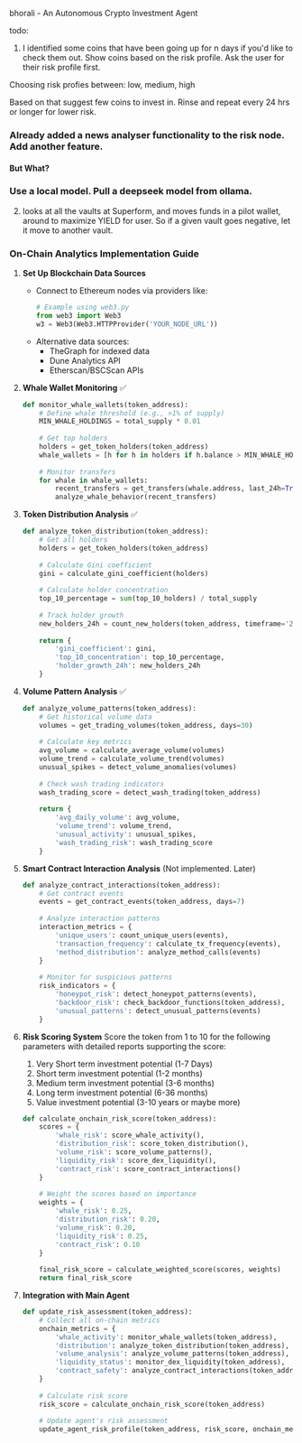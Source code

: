 bhorali - An Autonomous Crypto Investment Agent

todo:

 1.  I identified some coins that have been going up for n days if you'd like to check them out.
 Show coins based on the risk profile. Ask the user for their risk profile first.

 Choosing risk profies between: low, medium, high

Based on that suggest few coins to invest in.
Rinse and repeat every 24 hrs or longer for lower risk.

### Already added a news analyser functionality to the risk node. Add another feature.
#### But What?

### Use a local model. Pull a deepseek model from ollama.


2. looks at all the vaults at Superform, and moves funds in a pilot wallet, around to maximize YIELD for user. So if a given vault goes negative, let it move to another vault.

### On-Chain Analytics Implementation Guide

1. **Set Up Blockchain Data Sources**
   - Connect to Ethereum nodes via providers like:
     ```python
     # Example using web3.py
     from web3 import Web3
     w3 = Web3(Web3.HTTPProvider('YOUR_NODE_URL'))
     ```
   - Alternative data sources:
     - TheGraph for indexed data
     - Dune Analytics API
     - Etherscan/BSCScan APIs

2. **Whale Wallet Monitoring** ✅
   ```python
   def monitor_whale_wallets(token_address):
       # Define whale threshold (e.g., >1% of supply)
       MIN_WHALE_HOLDINGS = total_supply * 0.01
       
       # Get top holders
       holders = get_token_holders(token_address)
       whale_wallets = [h for h in holders if h.balance > MIN_WHALE_HOLDINGS]
       
       # Monitor transfers
       for whale in whale_wallets:
           recent_transfers = get_transfers(whale.address, last_24h=True)
           analyze_whale_behavior(recent_transfers)
   ```

3. **Token Distribution Analysis** ✅
   ```python
   def analyze_token_distribution(token_address):
       # Get all holders
       holders = get_token_holders(token_address)
       
       # Calculate Gini coefficient
       gini = calculate_gini_coefficient(holders)
       
       # Calculate holder concentration
       top_10_percentage = sum(top_10_holders) / total_supply
       
       # Track holder growth
       new_holders_24h = count_new_holders(token_address, timeframe='24h')
       
       return {
           'gini_coefficient': gini,
           'top_10_concentration': top_10_percentage,
           'holder_growth_24h': new_holders_24h
       }
   ```

4. **Volume Pattern Analysis** ✅
   ```python
   def analyze_volume_patterns(token_address):
       # Get historical volume data
       volumes = get_trading_volumes(token_address, days=30)
       
       # Calculate key metrics
       avg_volume = calculate_average_volume(volumes)
       volume_trend = calculate_volume_trend(volumes)
       unusual_spikes = detect_volume_anomalies(volumes)
       
       # Check wash trading indicators
       wash_trading_score = detect_wash_trading(token_address)
       
       return {
           'avg_daily_volume': avg_volume,
           'volume_trend': volume_trend,
           'unusual_activity': unusual_spikes,
           'wash_trading_risk': wash_trading_score
       }
   ```

6. **Smart Contract Interaction Analysis** (Not implemented. Later)
   ```python
   def analyze_contract_interactions(token_address):
       # Get contract events
       events = get_contract_events(token_address, days=7)
       
       # Analyze interaction patterns
       interaction_metrics = {
           'unique_users': count_unique_users(events),
           'transaction_frequency': calculate_tx_frequency(events),
           'method_distribution': analyze_method_calls(events)
       }
       
       # Monitor for suspicious patterns
       risk_indicators = {
           'honeypot_risk': detect_honeypot_patterns(events),
           'backdoor_risk': check_backdoor_functions(token_address),
           'unusual_patterns': detect_unusual_patterns(events)
       }
   ```

7. **Risk Scoring System**
Score the token from 1 to 10 for the following parameters with detailed reports
supporting the score:
    1. Very Short term investment potential (1-7 Days)
    2. Short term investment potential (1-2 months)
    3. Medium term investment potential (3-6 months)
    4. Long term investment potential (6-36 months)
    5. Value investment potential (3-10 years or maybe more)

   ```python
   def calculate_onchain_risk_score(token_address):
       scores = {
           'whale_risk': score_whale_activity(),
           'distribution_risk': score_token_distribution(),
           'volume_risk': score_volume_patterns(),
           'liquidity_risk': score_dex_liquidity(),
           'contract_risk': score_contract_interactions()
       }
       
       # Weight the scores based on importance
       weights = {
           'whale_risk': 0.25,
           'distribution_risk': 0.20,
           'volume_risk': 0.20,
           'liquidity_risk': 0.25,
           'contract_risk': 0.10
       }
       
       final_risk_score = calculate_weighted_score(scores, weights)
       return final_risk_score
   ```

8. **Integration with Main Agent**
   ```python
   def update_risk_assessment(token_address):
       # Collect all on-chain metrics
       onchain_metrics = {
           'whale_activity': monitor_whale_wallets(token_address),
           'distribution': analyze_token_distribution(token_address),
           'volume_analysis': analyze_volume_patterns(token_address),
           'liquidity_status': monitor_dex_liquidity(token_address),
           'contract_safety': analyze_contract_interactions(token_address)
       }
       
       # Calculate risk score
       risk_score = calculate_onchain_risk_score(token_address)
       
       # Update agent's risk assessment
       update_agent_risk_profile(token_address, risk_score, onchain_metrics)
   ```

